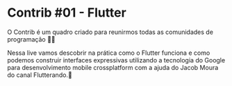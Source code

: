 # Contrib #01 - Flutter

O Contrib é um quadro criado para reunirmos todas as comunidades de programação 💜🤩

Nessa live vamos descobrir na prática como o Flutter funciona e como podemos construir interfaces expressivas utilizando a tecnologia do Google para desenvolvimento mobile crossplatform com a ajuda do Jacob Moura do canal Flutterando.💜
